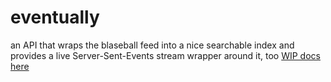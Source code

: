 # eventually
an API that wraps the blaseball feed into a nice searchable index and provides a live Server-Sent-Events stream wrapper around it, too
[WIP docs here](https://allie-signet.stoplight.io/docs/eventually/reference/eventually-api.v1.yaml)
